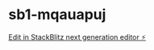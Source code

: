 # sb1-mqauapuj

[Edit in StackBlitz next generation editor ⚡️](https://stackblitz.com/~/github.com/actorwriter2020/sb1-mqauapuj)